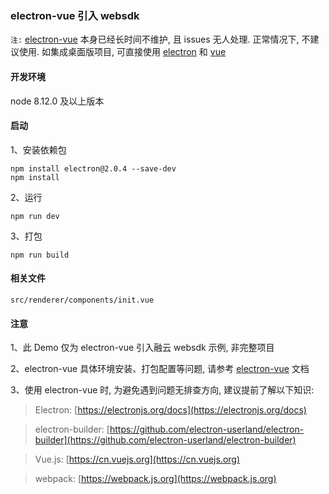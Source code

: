 ### electron-vue 引入 websdk

`注:` [electron-vue](https://github.com/SimulatedGREG/electron-vue) 本身已经长时间不维护, 且 issues 无人处理. 正常情况下, 不建议使用. 如集成桌面版项目, 可直接使用 [electron](https://www.electronjs.org/) 和 [vue](https://cn.vuejs.org/)

#### 开发环境

node 8.12.0 及以上版本

#### 启动

1、安装依赖包

```
npm install electron@2.0.4 --save-dev
npm install
```

2、运行

```
npm run dev
```

3、打包

```
npm run build
```

#### 相关文件

```
src/renderer/components/init.vue
```

#### 注意

1、此 Demo 仅为 electron-vue 引入融云 websdk 示例, 非完整项目

2、electron-vue 具体环境安装、打包配置等问题, 请参考 [electron-vue](https://github.com/SimulatedGREG/electron-vue) 文档

3、使用 electron-vue 时, 为避免遇到问题无排查方向, 建议提前了解以下知识:

> Electron: [https://electronjs.org/docs](https://electronjs.org/docs)

> electron-builder: [https://github.com/electron-userland/electron-builder](https://github.com/electron-userland/electron-builder)

> Vue.js: [https://cn.vuejs.org](https://cn.vuejs.org)

> webpack: [https://webpack.js.org](https://webpack.js.org)

